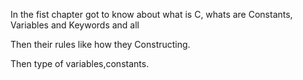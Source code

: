 In the fist chapter got to know about what is C, whats are Constants, Variables and Keywords and all

Then their rules like how they Constructing. 

Then type of variables,constants.
